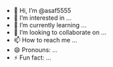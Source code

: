 - 👋 Hi, I’m @asaf5555
- 👀 I’m interested in ...
- 🌱 I’m currently learning ...
- 💞️ I’m looking to collaborate on ...
- 📫 How to reach me ...
- 😄 Pronouns: ...
- ⚡ Fun fact: ...

<!---
asaf5555/asaf5555 is a ✨ special ✨ repository because its `README.md` (this file) appears on your GitHub profile.
You can click the Preview link to take a look at your changes.
ok thanks
--->
